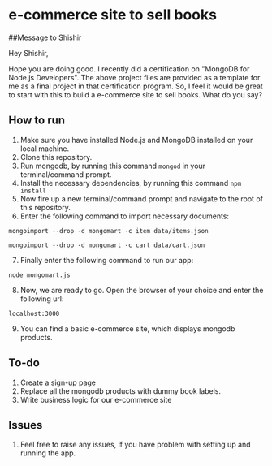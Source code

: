 # e-commerce site to sell books

##Message to Shishir

Hey Shishir,

Hope you are doing good. I recently did a certification on "MongoDB for Node.js Developers". The above project files are provided as a template for me as a final project in that certification program. So, I feel it would be great to start with this to build a e-commerce site to sell books. What do you say?


## How to run
1. Make sure you have installed Node.js and MongoDB installed on your local machine.
2. Clone this repository.
3. Run mongodb, by running this command `mongod` in your terminal/command prompt.
4. Install the necessary dependencies, by running this command `npm install`
5. Now fire up a new terminal/command prompt and navigate to the root of this repository.
6. Enter the following command to import necessary documents:

`mongoimport --drop -d mongomart -c item data/items.json`

`mongoimport --drop -d mongomart -c cart data/cart.json`

7. Finally enter the following command to run our app:

`node mongomart.js`

8. Now, we are ready to go. Open the browser of your choice and enter the following url:

`localhost:3000`

9. You can find a basic e-commerce site, which displays mongodb products.


## To-do
1. Create a sign-up page
2. Replace all the mongodb products with dummy book labels.
3. Write business logic for our e-commerce site


## Issues

1. Feel free to raise any issues, if you have problem with setting up and running the app.
